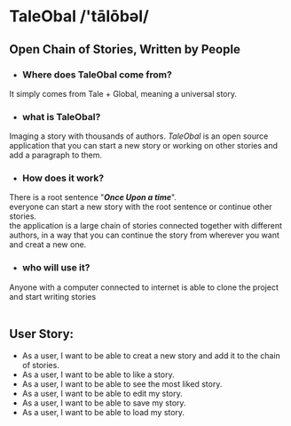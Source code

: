 # TaleObal /'tālōbəl/

## Open Chain of Stories, Written by People



- ### Where does TaleObal come from?
It simply comes from Tale + Global, meaning a universal story.
- ### what is TaleObal?
Imaging a story with thousands of authors.
*TaleObal* is an open source application that you can start a new story
or working on other stories and add a paragraph to them.


- ### How does it work?
There is a root sentence "***Once Upon a time***".<br>
everyone can start a new story with the root 
sentence or continue other stories.<br>
the application is a
large chain of stories connected together with different authors,
in a way that you can continue the story from wherever you want
and creat a new one.
- ### who will use it?
Anyone with a computer connected to internet
is able to clone the project and start writing
stories
</br>
</br>

## User Story:
- As a user, I want to be able to creat a new story and add it to the chain
of stories.
- As a user, I want to be able to like a story.
- As a user, I want to be able to see the most liked story.
- As a user, I want to be able to edit my story.
- As a user, I want to be able to save my story.
- As a user, I want to be able to load my story.